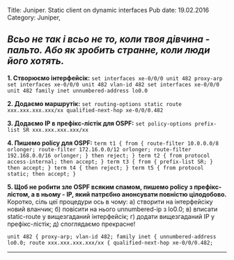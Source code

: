 Title: Juniper. Static client on dynamic interfaces
Pub date: 19.02.2016
Category: Juniper, 

_Всьо не так і всьо не то, коли твоя дівчина - пальто._
_Або як зробить странне, коли люди його хотять._
-----


**1. Створюємо інтерфейсік:**
`set interfaces xe-0/0/0 unit 482 proxy-arp
set interfaces xe-0/0/0 unit 482 vlan-id 482
set interfaces xe-0/0/0 unit 482 family inet unnumbered-address lo0.0`

**2. Додаємо маршрутік:**
`set routing-options static route xxx.xxx.xxx.xxx/xx qualified-next-hop xe-0/0/0.482`

**3. Додаємо IP в префікс-лістік для OSPF:**
`set policy-options prefix-list SR xxx.xxx.xxx.xxx/xx`

**4. Пишемо policy для OSPF:**
`term t1 {
from {
route-filter 10.0.0.0/8 orlonger;
route-filter 172.16.0.0/12 orlonger;
route-filter 192.168.0.0/16 orlonger;
}
then reject;
}
term t2 {
from protocol access-internal;
then accept;
}
term t3 {
from {
prefix-list SR;
}
then accept;
}
term t4 {
then reject;
}
term t5 {
from protocol static;
then accept;
}
`

**5. Щоб не робити зле OSPF всяким спамом, пишемо policy з префікс-лістом, а в ньому - IP, який патрєбно анонсувати повністю цілодобово.**
Коротко, сіль цеї процедури ось в чому:
а) створити на інтерфейсіку новий вланчик;
б) повісити на нього unnumbered-ip з lo0.0;
в) вписати static-route у вищезгаданий інтерфейсік;
г) додати вищезгаданий IP у префікс-лістік;
д) споглядаємо прекрасне!

`unit 482 {
proxy-arp;
vlan-id 482;
family inet {
unnumbered-address lo0.0;
route xxx.xxx.xxx.xxx/xx {
qualified-next-hop xe-0/0/0.482;`

-----

